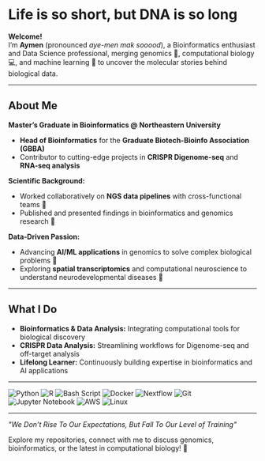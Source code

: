 # Life is so short, but DNA is so long  

**Welcome!**  
I’m **Aymen** (pronounced *aye-men mak sooood*), a Bioinformatics enthusiast and Data Science professional, merging genomics 🧬, computational biology 💻, and machine learning 🤖 to uncover the molecular stories behind biological data.

---

## About Me  

**Master’s Graduate in Bioinformatics @ Northeastern University**  
- **Head of Bioinformatics** for the **Graduate Biotech-Bioinfo Association (GBBA)**  
- Contributor to cutting-edge projects in **CRISPR Digenome-seq** and **RNA-seq analysis**  

**Scientific Background:**  
- Worked collaboratively on **NGS data pipelines** with cross-functional teams 🧪  
- Published and presented findings in bioinformatics and genomics research 📑  

**Data-Driven Passion:**  
- Advancing **AI/ML applications** in genomics to solve complex biological problems 🚀  
- Exploring **spatial transcriptomics** and computational neuroscience to understand neurodevelopmental diseases 🌌  

---

## What I Do  

- **Bioinformatics & Data Analysis:** Integrating computational tools for biological discovery  
- **CRISPR Data Analysis:** Streamlining workflows for Digenome-seq and off-target analysis  
- **Lifelong Learner:** Continuously building expertise in bioinformatics and AI applications  

---

![Python](https://img.shields.io/badge/python-3670A0?style=for-the-badge&logo=python&logoColor=ffdd54)
![R](https://img.shields.io/badge/r-%23276DC3.svg?style=for-the-badge&logo=r&logoColor=white)
![Bash Script](https://img.shields.io/badge/bash_script-%23121011.svg?style=for-the-badge&logo=gnu-bash&logoColor=white)
![Docker](https://img.shields.io/badge/docker-%230db7ed.svg?style=for-the-badge&logo=docker&logoColor=white)
![Nextflow](https://img.shields.io/badge/Nextflow-0DC09D?style=for-the-badge&logo=nextflow)
![Git](https://img.shields.io/badge/git-%23F05033.svg?style=for-the-badge&logo=git&logoColor=white)
![Jupyter Notebook](https://img.shields.io/badge/Jupyter-F37626.svg?style=for-the-badge&logo=Jupyter&logoColor=white)
![AWS](https://img.shields.io/badge/AWS-%23FF9900?style=for-the-badge&logo=amazon-aws&logoColor=white)
![Linux](https://img.shields.io/badge/Linux-FCC624?style=for-the-badge&logo=linux&logoColor=black)

---

*"We Don’t Rise To Our Expectations, But Fall To Our Level of Training"*  

Explore my repositories, connect with me to discuss genomics, bioinformatics, or the latest in computational biology! 🌟  
